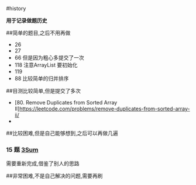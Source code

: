 #history

**用于记录做题历史**

##简单的题目,之后不用再做

* 26
* 27
* 66 但是因为粗心多提交了一次
* 118 注意ArrayList 要初始化
* 119 
* 88 比较简单的归并排序

##目测比较简单,但是提交了多次

* [80. Remove Duplicates from Sorted Array II]https://leetcode.com/problems/remove-duplicates-from-sorted-array-ii/
* 

##比较困难,但是自己能够想到,之后可以再做几遍

### 15 题  [3Sum](https://leetcode.com/problems/3sum/)  
 
 需要重新完成,借鉴了别人的思路

##非常困难,不是自己解决的问题,需要再刷


